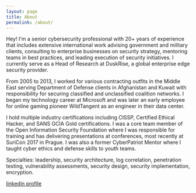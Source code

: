 ```yaml
---
layout: page
title: About
permalink: /about/
---
```

Hey! I'm a senior cybersecurity professional with 20+ years of experience that includes extensive international work advising government and military clients, consulting to enterprise businesses on security strategy, mentoring teams in best practices, and leading execution of security initiatives. I currently serve as a Head of Research at DuskRise, a global enterprise edge security provider.

From 2005 to 2013, I worked for various contracting outfits in the Middle East serving Department of Defense clients in Afghanistan and Kuwait with responsibility for securing classified and unclassified coalition networks. I began my technology career at Microsoft and was later an early employee for online gaming pioneer WildTangent as an engineer in their data center.

I hold multiple industry certifications including CISSP, Certified Ethical Hacker, and SANS GCIA Gold certifications. I was a core team member of the Open Information Security Foundation where I was responsible for training and has delivering presentations at conferences, most recently at SuriCon 2017 in Prague. I was also a former CyberPatriot Mentor where I taught cyber ethics and defense skills to youth teams.

Specialties: leadership, security architecture, log correlation, penetration testing, vulnerability assessments, security design, security implementation, encryption.

[linkedin profile](https://www.linkedin.com/in/travisgreen/)
